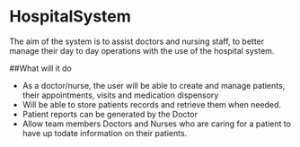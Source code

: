 # HospitalSystem

The aim of the system is to assist doctors and nursing staff, to better manage their day to day operations 
with the use of the hospital system. 

##What will it do

- As a doctor/nurse, the user will be able to create and manage patients, their appointments, visits and medication
  dispensory
- Will be able to store patients records and retrieve them when needed.
- Patient reports can be generated by the Doctor
- Allow team members Doctors and Nurses who are caring for a patient to have up todate information on their patients.
